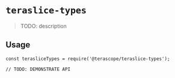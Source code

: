 # `teraslice-types`

> TODO: description

## Usage

```
const terasliceTypes = require('@terascope/teraslice-types');

// TODO: DEMONSTRATE API
```
